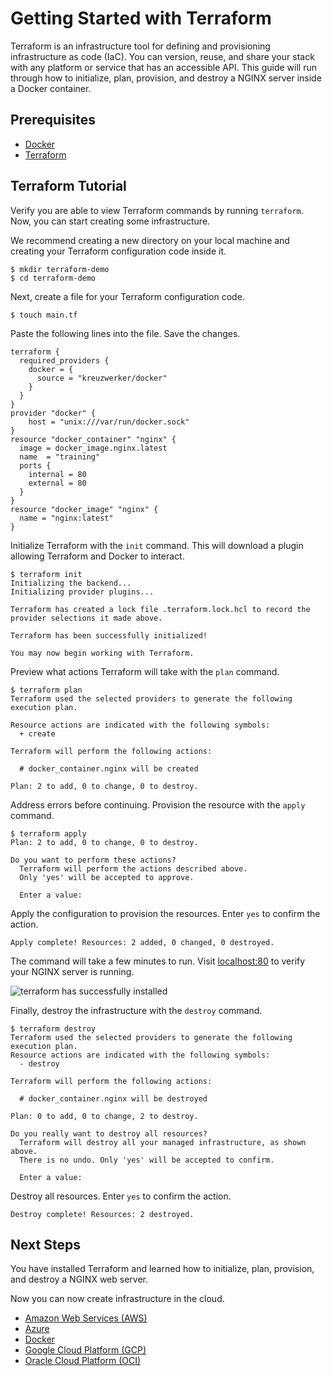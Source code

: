 # Getting Started with Terraform

Terraform is an infrastructure tool for defining and provisioning infrastructure as code (IaC). You can version, reuse, and share your stack with any platform or service that has an accessible API. 
This guide will run through how to initialize, plan, provision, and destroy a NGINX server inside a Docker container.

## Prerequisites

+ [Docker](https://www.docker.com/products/docker-desktop/)
+ [Terraform](https://www.terraform.io/downloads.html)

## Terraform Tutorial

Verify you are able to view Terraform commands by running `terraform`. Now, you can start creating some infrastructure.

We recommend creating a new directory on your local machine and creating your Terraform configuration code inside it. 

```shell
$ mkdir terraform-demo
$ cd terraform-demo
```

Next, create a file for your Terraform configuration code.

```shell
$ touch main.tf
```

Paste the following lines into the file. Save the changes.

```hcl
terraform {
  required_providers {
    docker = {
      source = "kreuzwerker/docker"
    }
  }
}
provider "docker" {
    host = "unix:///var/run/docker.sock"
}
resource "docker_container" "nginx" {
  image = docker_image.nginx.latest
  name  = "training"
  ports {
    internal = 80
    external = 80
  }
}
resource "docker_image" "nginx" {
  name = "nginx:latest"
}
```

Initialize Terraform with the `init` command. This will download a plugin allowing Terraform and Docker to interact.

```shell
$ terraform init
Initializing the backend...
Initializing provider plugins...

Terraform has created a lock file .terraform.lock.hcl to record the provider selections it made above.

Terraform has been successfully initialized!

You may now begin working with Terraform.
```

Preview what actions Terraform will take with the `plan` command.

```shell
$ terraform plan
Terraform used the selected providers to generate the following execution plan. 

Resource actions are indicated with the following symbols:
  + create

Terraform will perform the following actions:

  # docker_container.nginx will be created

Plan: 2 to add, 0 to change, 0 to destroy.
```

Address errors before continuing. Provision the resource with the `apply` command.

```shell
$ terraform apply
Plan: 2 to add, 0 to change, 0 to destroy.

Do you want to perform these actions?
  Terraform will perform the actions described above.
  Only 'yes' will be accepted to approve.

  Enter a value:
```

Apply the configuration to provision the resources. Enter `yes` to confirm the action.

```shell
Apply complete! Resources: 2 added, 0 changed, 0 destroyed.
```

The command will take a few minutes to run. Visit [localhost:80](localhost:80) to verify your NGINX server is running.

![terraform has successfully installed](https://content.hashicorp.com/api/assets?product=tutorials&version=main&asset=public%2Fimg%2Fterraform%2Fgetting-started%2Fterraform-docker-nginx.png)

Finally, destroy the infrastructure with the `destroy` command.

```shell
$ terraform destroy
Terraform used the selected providers to generate the following execution plan.
Resource actions are indicated with the following symbols:
  - destroy

Terraform will perform the following actions:

  # docker_container.nginx will be destroyed

Plan: 0 to add, 0 to change, 2 to destroy.

Do you really want to destroy all resources?
  Terraform will destroy all your managed infrastructure, as shown above.
  There is no undo. Only 'yes' will be accepted to confirm.

  Enter a value:
```

Destroy all resources. Enter `yes` to confirm the action.

```shell
Destroy complete! Resources: 2 destroyed.
```

## Next Steps

You have installed Terraform and learned how to initialize, plan, provision, and destroy a NGINX web server.

Now you can now create infrastructure in the cloud.
+ [Amazon Web Services (AWS)](https://developer.hashicorp.com/terraform/tutorials/aws-get-started/aws-build)
+ [Azure](https://developer.hashicorp.com/terraform/tutorials/azure-get-started/azure-build)
+ [Docker](https://developer.hashicorp.com/terraform/tutorials/docker-get-started/docker-build)
+ [Google Cloud Platform (GCP)](https://developer.hashicorp.com/terraform/tutorials/gcp-get-started/google-cloud-platform-build)
+ [Oracle Cloud Platform (OCI)](https://developer.hashicorp.com/terraform/tutorials/oci-get-started/oci-build)